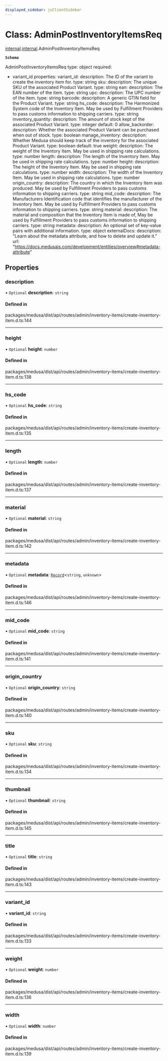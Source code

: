 ```yaml
---
displayed_sidebar: jsClientSidebar
---
```


# Class: AdminPostInventoryItemsReq

[internal](../modules/internal-8.md).[internal](../modules/internal-8.internal.md).AdminPostInventoryItemsReq

**`Schema`**

AdminPostInventoryItemsReq
type: object
required:
  - variant_id
properties:
  variant_id:
    description: The ID of the variant to create the inventory item for.
    type: string
  sku:
    description: The unique SKU of the associated Product Variant.
    type: string
  ean:
    description: The EAN number of the item.
    type: string
  upc:
    description: The UPC number of the item.
    type: string
  barcode:
    description: A generic GTIN field for the Product Variant.
    type: string
  hs_code:
    description: The Harmonized System code of the Inventory Item. May be used by Fulfillment Providers to pass customs information to shipping carriers.
    type: string
  inventory_quantity:
    description: The amount of stock kept of the associated Product Variant.
    type: integer
    default: 0
  allow_backorder:
    description: Whether the associated Product Variant can be purchased when out of stock.
    type: boolean
  manage_inventory:
    description: Whether Medusa should keep track of the inventory for the associated Product Variant.
    type: boolean
    default: true
  weight:
    description: The weight of the Inventory Item. May be used in shipping rate calculations.
    type: number
  length:
    description: The length of the Inventory Item. May be used in shipping rate calculations.
    type: number
  height:
    description: The height of the Inventory Item. May be used in shipping rate calculations.
    type: number
  width:
    description: The width of the Inventory Item. May be used in shipping rate calculations.
    type: number
  origin_country:
    description: The country in which the Inventory Item was produced. May be used by Fulfillment Providers to pass customs information to shipping carriers.
    type: string
  mid_code:
    description: The Manufacturers Identification code that identifies the manufacturer of the Inventory Item. May be used by Fulfillment Providers to pass customs information to shipping carriers.
    type: string
  material:
    description: The material and composition that the Inventory Item is made of, May be used by Fulfillment Providers to pass customs information to shipping carriers.
    type: string
  metadata:
    description: An optional set of key-value pairs with additional information.
    type: object
    externalDocs:
      description: "Learn about the metadata attribute, and how to delete and update it."
      url: "https://docs.medusajs.com/development/entities/overview#metadata-attribute"

## Properties

### description

• `Optional` **description**: `string`

#### Defined in

packages/medusa/dist/api/routes/admin/inventory-items/create-inventory-item.d.ts:144

___

### height

• `Optional` **height**: `number`

#### Defined in

packages/medusa/dist/api/routes/admin/inventory-items/create-inventory-item.d.ts:138

___

### hs\_code

• `Optional` **hs\_code**: `string`

#### Defined in

packages/medusa/dist/api/routes/admin/inventory-items/create-inventory-item.d.ts:135

___

### length

• `Optional` **length**: `number`

#### Defined in

packages/medusa/dist/api/routes/admin/inventory-items/create-inventory-item.d.ts:137

___

### material

• `Optional` **material**: `string`

#### Defined in

packages/medusa/dist/api/routes/admin/inventory-items/create-inventory-item.d.ts:142

___

### metadata

• `Optional` **metadata**: [`Record`](../modules/internal.md#record)<`string`, `unknown`\>

#### Defined in

packages/medusa/dist/api/routes/admin/inventory-items/create-inventory-item.d.ts:146

___

### mid\_code

• `Optional` **mid\_code**: `string`

#### Defined in

packages/medusa/dist/api/routes/admin/inventory-items/create-inventory-item.d.ts:141

___

### origin\_country

• `Optional` **origin\_country**: `string`

#### Defined in

packages/medusa/dist/api/routes/admin/inventory-items/create-inventory-item.d.ts:140

___

### sku

• `Optional` **sku**: `string`

#### Defined in

packages/medusa/dist/api/routes/admin/inventory-items/create-inventory-item.d.ts:134

___

### thumbnail

• `Optional` **thumbnail**: `string`

#### Defined in

packages/medusa/dist/api/routes/admin/inventory-items/create-inventory-item.d.ts:145

___

### title

• `Optional` **title**: `string`

#### Defined in

packages/medusa/dist/api/routes/admin/inventory-items/create-inventory-item.d.ts:143

___

### variant\_id

• **variant\_id**: `string`

#### Defined in

packages/medusa/dist/api/routes/admin/inventory-items/create-inventory-item.d.ts:133

___

### weight

• `Optional` **weight**: `number`

#### Defined in

packages/medusa/dist/api/routes/admin/inventory-items/create-inventory-item.d.ts:136

___

### width

• `Optional` **width**: `number`

#### Defined in

packages/medusa/dist/api/routes/admin/inventory-items/create-inventory-item.d.ts:139
